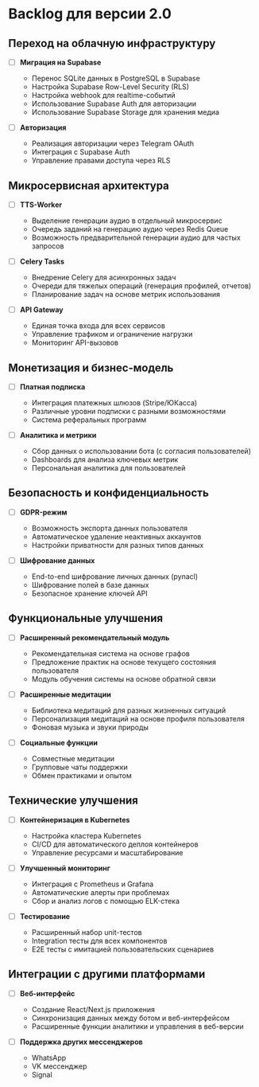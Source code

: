 # Backlog для версии 2.0

## Переход на облачную инфраструктуру

- [ ] **Миграция на Supabase**
  - Перенос SQLite данных в PostgreSQL в Supabase
  - Настройка Supabase Row-Level Security (RLS)
  - Настройка webhook для realtime-событий
  - Использование Supabase Auth для авторизации
  - Использование Supabase Storage для хранения медиа

- [ ] **Авторизация**
  - Реализация авторизации через Telegram OAuth
  - Интеграция с Supabase Auth
  - Управление правами доступа через RLS

## Микросервисная архитектура

- [ ] **TTS-Worker**
  - Выделение генерации аудио в отдельный микросервис
  - Очередь заданий на генерацию аудио через Redis Queue
  - Возможность предварительной генерации аудио для частых запросов

- [ ] **Celery Tasks**
  - Внедрение Celery для асинхронных задач
  - Очереди для тяжелых операций (генерация профилей, отчетов)
  - Планирование задач на основе метрик использования

- [ ] **API Gateway**
  - Единая точка входа для всех сервисов
  - Управление трафиком и ограничение нагрузки
  - Мониторинг API-вызовов

## Монетизация и бизнес-модель

- [ ] **Платная подписка**
  - Интеграция платежных шлюзов (Stripe/ЮКасса)
  - Различные уровни подписки с разными возможностями
  - Система реферальных программ

- [ ] **Аналитика и метрики**
  - Сбор данных о использовании бота (с согласия пользователей)
  - Dashboards для анализа ключевых метрик
  - Персональная аналитика для пользователей

## Безопасность и конфиденциальность

- [ ] **GDPR-режим**
  - Возможность экспорта данных пользователя
  - Автоматическое удаление неактивных аккаунтов
  - Настройки приватности для разных типов данных

- [ ] **Шифрование данных**
  - End-to-end шифрование личных данных (pynacl)
  - Шифрование полей в базе данных
  - Безопасное хранение ключей API

## Функциональные улучшения

- [ ] **Расширенный рекомендательный модуль**
  - Рекомендательная система на основе графов
  - Предложение практик на основе текущего состояния пользователя
  - Модуль обучения системы на основе обратной связи

- [ ] **Расширенные медитации**
  - Библиотека медитаций для разных жизненных ситуаций
  - Персонализация медитаций на основе профиля пользователя
  - Фоновая музыка и звуки природы

- [ ] **Социальные функции**
  - Совместные медитации
  - Групповые чаты поддержки
  - Обмен практиками и опытом

## Технические улучшения

- [ ] **Контейнеризация в Kubernetes**
  - Настройка кластера Kubernetes
  - CI/CD для автоматического деплоя контейнеров
  - Управление ресурсами и масштабирование

- [ ] **Улучшенный мониторинг**
  - Интеграция с Prometheus и Grafana
  - Автоматические алерты при проблемах
  - Сбор и анализ логов с помощью ELK-стека

- [ ] **Тестирование**
  - Расширенный набор unit-тестов
  - Integration тесты для всех компонентов
  - E2E тесты с имитацией пользовательских сценариев

## Интеграции с другими платформами

- [ ] **Веб-интерфейс**
  - Создание React/Next.js приложения
  - Синхронизация данных между ботом и веб-интерфейсом
  - Расширенные функции аналитики и управления в веб-версии

- [ ] **Поддержка других мессенджеров**
  - WhatsApp
  - VK мессенджер
  - Signal 